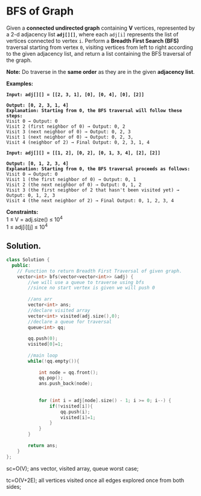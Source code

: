 # BFS of Graph

Given a **connected undirected graph** containing **V** vertices, represented by a 2-d adjacency list **`adj[][]`**, where each `adj[i]` represents the list of vertices connected to vertex `i`. Perform a **Breadth First Search (BFS)** traversal starting from vertex `0`, visiting vertices from left to right according to the given adjacency list, and return a list containing the BFS traversal of the graph.

**Note:** Do traverse in the **same order** as they are in the given **adjacency list**.

**Examples:**

<pre><code><strong>Input: adj[][] = [[2, 3, 1], [0], [0, 4], [0], [2]]
</strong>
<strong>Output: [0, 2, 3, 1, 4]
</strong><strong>Explanation: Starting from 0, the BFS traversal will follow these steps: 
</strong>Visit 0 → Output: 0 
Visit 2 (first neighbor of 0) → Output: 0, 2 
Visit 3 (next neighbor of 0) → Output: 0, 2, 3 
Visit 1 (next neighbor of 0) → Output: 0, 2, 3, 
Visit 4 (neighbor of 2) → Final Output: 0, 2, 3, 1, 4
</code></pre>

<pre><code><strong>Input: adj[][] = [[1, 2], [0, 2], [0, 1, 3, 4], [2], [2]]
</strong>
<strong>Output: [0, 1, 2, 3, 4]
</strong><strong>Explanation: Starting from 0, the BFS traversal proceeds as follows: 
</strong>Visit 0 → Output: 0 
Visit 1 (the first neighbor of 0) → Output: 0, 1 
Visit 2 (the next neighbor of 0) → Output: 0, 1, 2 
Visit 3 (the first neighbor of 2 that hasn't been visited yet) → Output: 0, 1, 2, 3 
Visit 4 (the next neighbor of 2) → Final Output: 0, 1, 2, 3, 4
</code></pre>

**Constraints:**\
1 ≤ V = adj.size() ≤ 10<sup>4</sup>\
1 ≤ adj\[i]\[j] ≤ 10<sup>4</sup>



## Solution.

```cpp
class Solution {
  public:
    // Function to return Breadth First Traversal of given graph.
    vector<int> bfs(vector<vector<int>> &adj) {
        //we will use a queue to traverse using bfs
        //since no start vertex is given we will push 0
        
        //ans arr
        vector<int> ans;
        //declare visited array
        vector<int> visited(adj.size(),0);
        //declare a queue for traversal
        queue<int> qq;
        
        qq.push(0);
        visited[0]=1;
        
        //main loop
        while(!qq.empty()){
            
            int node = qq.front();
            qq.pop();
            ans.push_back(node);
            
            
            for (int i = adj[node].size() - 1; i >= 0; i--) {
                if(!visited[i]){
                    qq.push(i);
                    visited[i]=1;   
                }
            }
        }
        
        return ans;
    }
};
```



sc=O(V); ans vector, visited array, queue worst case;

tc=O(V+2E); all vertices visited once all edges explored once from both sides;

